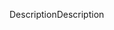 <span data-ttu-id="1210d-101">Description</span><span class="sxs-lookup"><span data-stu-id="1210d-101">Description</span></span>
